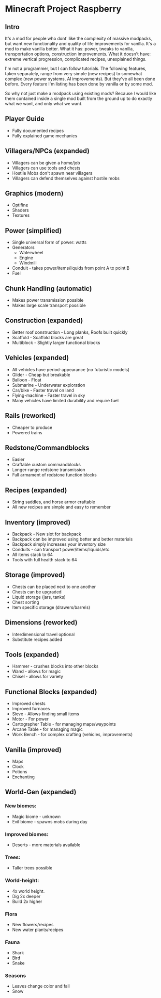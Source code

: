 # Minecraft Project Raspberry

## Intro

It's a mod for people who dont' like the complexity of massive modpacks, but want new functionality and quality of life improvements for vanilla. It's a mod to make vanilla better. What it has: power, tweaks to vanilla, transportation options, construction improvements. What it doesn't have: extreme vertical progression, complicated recipes, unexplained things.

I'm not a programmer, but I can follow tutorials. The following features, taken separately, range from very simple (new recipes) to somewhat complex (new power systems, AI improvements). But they've all been done before. Every feature I'm listing has been done by vanilla or by some mod.

So why not just make a modpack using existing mods? Because I would like them contained inside a single mod built from the ground up to do exactly what we want, and only what we want.

## Player Guide

- Fully documented recipes
- Fully explained game mechanics

## Villagers/NPCs (expanded)

- Villagers can be given a home/job
- Villagers can use tools and chests
- Hostile Mobs don't spawn near villagers
- Villagers can defend themselves against hostile mobs

## Graphics (modern)

- Optifine
- Shaders
- Textures

## Power (simplified)

- Single universal form of power: watts
- Generators
	- Waterwheel
	- Engine
	- Windmill
- Conduit - takes power/items/liquids from point A to point B
- Fuel

## Chunk Handling (automatic)

- Makes power transmission possible
- Makes large scale transport possible

## Construction (expanded)

- Better roof construction - Long planks, Roofs built quickly
- Scaffold - Scaffold blocks are great
- Multiblock - Slightly larger functional blocks

## Vehicles (expanded)

- All vehicles have period-appearance (no futuristic models)
- Glider - Cheap but breakable
- Balloon - Float
- Submarine - Underwater exploration
- Car/bike - Faster travel on land
- Flying-machine - Faster travel in sky
- Many vehicles have limited durability and require fuel

## Rails (reworked)

- Cheaper to produce
- Powered trains

## Redstone/Commandblocks

- Easier
- Craftable custom commandblocks
- Longer-range redstone transmission
- Full armament of redstone function blocks

## Recipes (expanded)

- String saddles, and horse armor craftable
- All new recipes are simple and easy to remember

## Inventory (improved)

- Backpack - New slot for backpack
- Backpack can be improved using better and better materials
- Backpack simply increases your inventory size
- Conduits - can transport power/items/liquids/etc.
- All items stack to 64
- Tools with full health stack to 64

## Storage (improved)

- Chests can be placed next to one another
- Chests can be upgraded
- Liquid storage (jars, tanks)
- Chest sorting
- Item specific storage (drawers/barrels)

## Dimensions (reworked)

- Interdimensional travel optional
- Substitute recipes added

## Tools (expanded)

- Hammer - crushes blocks into other blocks
- Wand - allows for magic
- Chisel - allows for variety

## Functional Blocks (expanded)

- Improved chests
- Improved furnaces
- Sieve - Allows finding small items
- Motor - For power
- Cartographer Table - for managing maps/waypoints
- Arcane Table - for managing magic
- Work Bench - for complex crafting (vehicles, improvements)

## Vanilla (improved)
- Maps
- Clock
- Potions
- Enchanting

## World-Gen (expanded)

### New biomes:

- Magic biome - unknown
- Evil biome - spawns mobs during day

### Improved biomes:

- Deserts - more materials available

### Trees:

- Taller trees possible

### World-height:

- 4x world height.
- Dig 2x deeper
- Build 2x higher

### Flora

- New flowers/recipes
- New water plants/recipes

### Fauna

- Shark
- Bird
- Snake

### Seasons

- Leaves change color and fall
- Snow




